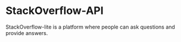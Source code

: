 # StackOverflow-API
StackOverflow-lite is a platform where people can ask questions and provide answers. 
